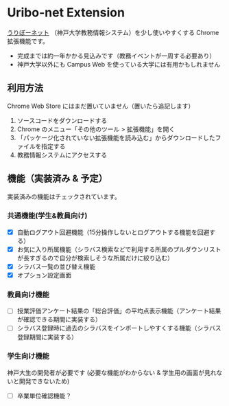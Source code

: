 ﻿# Uribo-net Extension
[うりぼーネット](https://kym-web.ofc.kobe-u.ac.jp/campusweb)
（神戸大学教務情報システム）を少し使いやすくする Chrome 拡張機能です。

- 完成までは約一年かかる見込みです（教務イベントが一周する必要あり）
- 神戸大学以外にも Campus Web を使っている大学には有用かもしれません

## 利用方法
Chrome Web Store にはまだ置いていません（置いたら追記します）
1. ソースコードをダウンロードする
2. Chrome のメニュー「その他のツール > 拡張機能」を開く
3. 「パッケージ化されていない拡張機能を読み込む」からダウンロードしたファイルを指定する
4. 教務情報システムにアクセスする

## 機能（実装済み & 予定）
実装済みの機能はチェックされています。

### 共通機能(学生&教員向け)
- [x] 自動ログアウト回避機能（15分操作しないとログアウトする機能を回避する）
- [x] お気に入り所属機能（シラバス検索などで利用する所属のプルダウンリストが長すぎるので自分が検索しそうな所属だけに絞り込む）
- [x] シラバス一覧の並び替え機能
- [x] オプション設定画面

### 教員向け機能
- [ ] 授業評価アンケート結果の「総合評価」の平均点表示機能（アンケート結果が確認できる期間に実装する）
- [ ] シラバス登録時に過去のシラバスをインポートしやすくする機能（シラバス登録期間に実装する）

### 学生向け機能
神戸大生の開発者が必要です (必要な機能がわからない & 学生用の画面が見れないと開発できないため)
- [ ] 卒業単位確認機能？